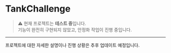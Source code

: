# TankChallenge

> ⚠️ 현재 프로젝트는 **테스트 중**입니다.  
> 기능이 완전히 구현되지 않았고, 안정화 작업이 진행 중입니다.

---

프로젝트에 대한 자세한 설명이나 진행 상황은 추후 업데이트 예정입니다.

